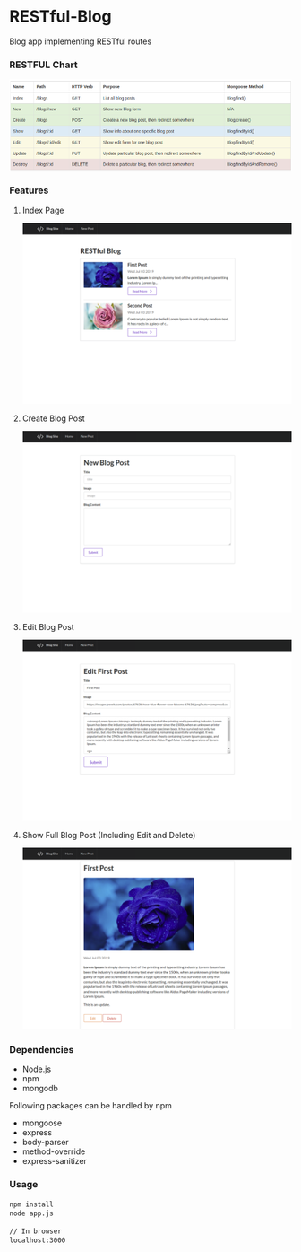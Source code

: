 # RESTful-Blog
Blog app implementing RESTful routes

### RESTFUL Chart
![](thumbs/chart.png)

### Features

1. Index Page
   
   ![](thumbs/index.png)

2. Create Blog Post
   
   ![](thumbs/new.png)

3. Edit Blog Post
   
   ![](thumbs/edit.png)

4. Show Full Blog Post (Including Edit and Delete)
   
   ![](thumbs/show.png)


### Dependencies
* Node.js
* npm
* mongodb

Following packages can be handled by npm

* mongoose
* express
* body-parser
* method-override
* express-sanitizer

### Usage

```
npm install
node app.js

// In browser
localhost:3000
```


